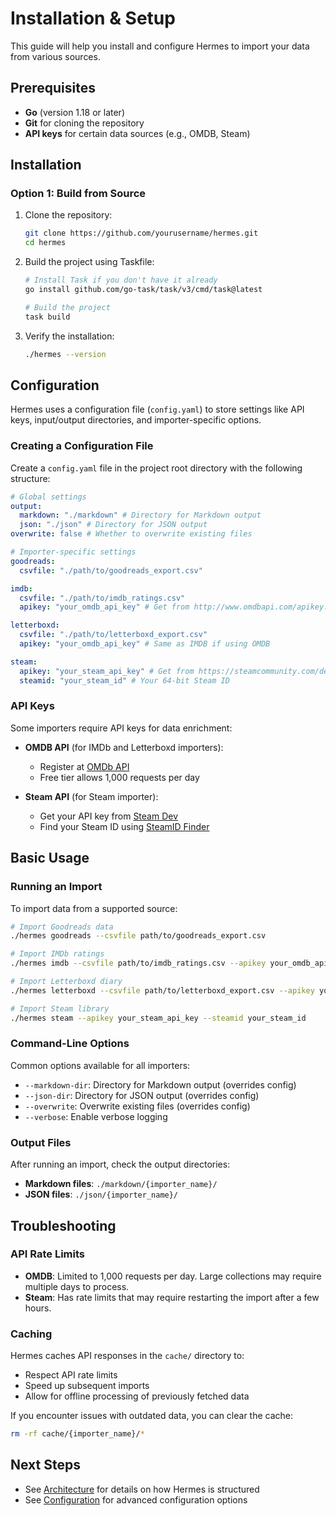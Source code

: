 # Installation & Setup

This guide will help you install and configure Hermes to import your data from various sources.

## Prerequisites

- **Go** (version 1.18 or later)
- **Git** for cloning the repository
- **API keys** for certain data sources (e.g., OMDB, Steam)

## Installation

### Option 1: Build from Source

1. Clone the repository:

   ```bash
   git clone https://github.com/yourusername/hermes.git
   cd hermes
   ```

2. Build the project using Taskfile:

   ```bash
   # Install Task if you don't have it already
   go install github.com/go-task/task/v3/cmd/task@latest

   # Build the project
   task build
   ```

3. Verify the installation:
   ```bash
   ./hermes --version
   ```

## Configuration

Hermes uses a configuration file (`config.yaml`) to store settings like API keys, input/output directories, and importer-specific options.

### Creating a Configuration File

Create a `config.yaml` file in the project root directory with the following structure:

```yaml
# Global settings
output:
  markdown: "./markdown" # Directory for Markdown output
  json: "./json" # Directory for JSON output
overwrite: false # Whether to overwrite existing files

# Importer-specific settings
goodreads:
  csvfile: "./path/to/goodreads_export.csv"

imdb:
  csvfile: "./path/to/imdb_ratings.csv"
  apikey: "your_omdb_api_key" # Get from http://www.omdbapi.com/apikey.aspx

letterboxd:
  csvfile: "./path/to/letterboxd_export.csv"
  apikey: "your_omdb_api_key" # Same as IMDB if using OMDB

steam:
  apikey: "your_steam_api_key" # Get from https://steamcommunity.com/dev/apikey
  steamid: "your_steam_id" # Your 64-bit Steam ID
```

### API Keys

Some importers require API keys for data enrichment:

- **OMDB API** (for IMDb and Letterboxd importers):

  - Register at [OMDb API](http://www.omdbapi.com/apikey.aspx)
  - Free tier allows 1,000 requests per day

- **Steam API** (for Steam importer):
  - Get your API key from [Steam Dev](https://steamcommunity.com/dev/apikey)
  - Find your Steam ID using [SteamID Finder](https://steamidfinder.com/)

## Basic Usage

### Running an Import

To import data from a supported source:

```bash
# Import Goodreads data
./hermes goodreads --csvfile path/to/goodreads_export.csv

# Import IMDb ratings
./hermes imdb --csvfile path/to/imdb_ratings.csv --apikey your_omdb_api_key

# Import Letterboxd diary
./hermes letterboxd --csvfile path/to/letterboxd_export.csv --apikey your_omdb_api_key

# Import Steam library
./hermes steam --apikey your_steam_api_key --steamid your_steam_id
```

### Command-Line Options

Common options available for all importers:

- `--markdown-dir`: Directory for Markdown output (overrides config)
- `--json-dir`: Directory for JSON output (overrides config)
- `--overwrite`: Overwrite existing files (overrides config)
- `--verbose`: Enable verbose logging

### Output Files

After running an import, check the output directories:

- **Markdown files**: `./markdown/{importer_name}/`
- **JSON files**: `./json/{importer_name}/`

## Troubleshooting

### API Rate Limits

- **OMDB**: Limited to 1,000 requests per day. Large collections may require multiple days to process.
- **Steam**: Has rate limits that may require restarting the import after a few hours.

### Caching

Hermes caches API responses in the `cache/` directory to:

- Respect API rate limits
- Speed up subsequent imports
- Allow for offline processing of previously fetched data

If you encounter issues with outdated data, you can clear the cache:

```bash
rm -rf cache/{importer_name}/*
```

## Next Steps

- See [Architecture](03_architecture.md) for details on how Hermes is structured
- See [Configuration](04_configuration.md) for advanced configuration options
